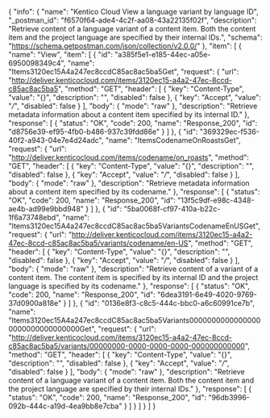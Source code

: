 {
  "info": {
    "name": "Kentico Cloud View a language variant by language ID",
    "_postman_id": "f6570f64-ade4-4c2f-aa08-43a22135f02f",
    "description": "Retrieve content of a language variant of a content item. Both the content item and the project language are specified by their internal IDs.",
    "schema": "https://schema.getpostman.com/json/collection/v2.0.0/"
  },
  "item": [
    {
      "name": "View",
      "item": [
        {
          "id": "a385f5e1-e185-44ec-a05e-6950098349c4",
          "name": "Items3120ec15A4a247ec8ccdC85ac8ac5ba5Get",
          "request": {
            "url": "http://deliver.kenticocloud.com/items/3120ec15-a4a2-47ec-8ccd-c85ac8ac5ba5",
            "method": "GET",
            "header": [
              {
                "key": "Content-Type",
                "value": "{}",
                "description": "",
                "disabled": false
              },
              {
                "key": "Accept",
                "value": "*/*",
                "disabled": false
              }
            ],
            "body": {
              "mode": "raw"
            },
            "description": "Retrieve metadata information about a content item specified by its internal ID."
          },
          "response": [
            {
              "status": "OK",
              "code": 200,
              "name": "Response_200",
              "id": "d8756e39-ef95-4fb0-b486-937c39fdd86e"
            }
          ]
        },
        {
          "id": "369329ec-f536-40f2-a943-04e7e4d24adc",
          "name": "ItemsCodenameOnRoastsGet",
          "request": {
            "url": "http://deliver.kenticocloud.com/items/codename/on_roasts",
            "method": "GET",
            "header": [
              {
                "key": "Content-Type",
                "value": "{}",
                "description": "",
                "disabled": false
              },
              {
                "key": "Accept",
                "value": "*/*",
                "disabled": false
              }
            ],
            "body": {
              "mode": "raw"
            },
            "description": "Retrieve metadata information about a content item specified by its codename."
          },
          "response": [
            {
              "status": "OK",
              "code": 200,
              "name": "Response_200",
              "id": "13f5c9df-e98c-4348-ae4b-ad99e9bbd948"
            }
          ]
        },
        {
          "id": "5ba0068f-cf97-410a-b22c-1f6a73748ebd",
          "name": "Items3120ec15A4a247ec8ccdC85ac8ac5ba5VariantsCodenameEnUSGet",
          "request": {
            "url": "http://deliver.kenticocloud.com/items/3120ec15-a4a2-47ec-8ccd-c85ac8ac5ba5/variants/codename/en-US",
            "method": "GET",
            "header": [
              {
                "key": "Content-Type",
                "value": "{}",
                "description": "",
                "disabled": false
              },
              {
                "key": "Accept",
                "value": "*/*",
                "disabled": false
              }
            ],
            "body": {
              "mode": "raw"
            },
            "description": "Retrieve content of a variant of a content item. The content item is specified by its internal ID and the project language is specified by its codename."
          },
          "response": [
            {
              "status": "OK",
              "code": 200,
              "name": "Response_200",
              "id": "6dea3191-6e49-4020-9769-37d0900a818e"
            }
          ]
        },
        {
          "id": "0136e8f3-c8c5-444c-bbc0-a6c60991ce7b",
          "name": "Items3120ec15A4a247ec8ccdC85ac8ac5ba5Variants00000000000000000000000000000000Get",
          "request": {
            "url": "http://deliver.kenticocloud.com/items/3120ec15-a4a2-47ec-8ccd-c85ac8ac5ba5/variants/00000000-0000-0000-0000-000000000000",
            "method": "GET",
            "header": [
              {
                "key": "Content-Type",
                "value": "{}",
                "description": "",
                "disabled": false
              },
              {
                "key": "Accept",
                "value": "*/*",
                "disabled": false
              }
            ],
            "body": {
              "mode": "raw"
            },
            "description": "Retrieve content of a language variant of a content item. Both the content item and the project language are specified by their internal IDs."
          },
          "response": [
            {
              "status": "OK",
              "code": 200,
              "name": "Response_200",
              "id": "96db3996-092b-444c-a19d-4ea9bb8e7cba"
            }
          ]
        }
      ]
    }
  ]
}